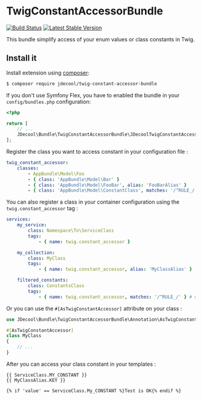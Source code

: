 # TwigConstantAccessorBundle

[![Build Status](https://github.com/jdecool/TwigConstantAccessorBundle/actions/workflows/ci.yml/badge.svg)](https://actions-badge.atrox.dev/jdecool/TwigConstantAccessorBundle/goto?ref=main)
[![Latest Stable Version](https://poser.pugx.org/jdecool/twig-constant-accessor-bundle/v/stable.png)](https://packagist.org/packages/jdecool/twig-constant-accessor-bundle)

This bundle simplify access of your enum values or class constants in Twig.

## Install it

Install extension using [composer](https://getcomposer.org):

```bash
$ composer require jdecool/twig-constant-accessor-bundle
```

If you don't use Symfony Flex, you have to enabled the bundle in your `config/bundles.php` configuration:

```php
<?php

return [
    // ...
    JDecool\Bundle\TwigConstantAccessorBundle\JDecoolTwigConstantAccessorBundle::class => ['all' => true],
];
```

Register the class you want to access constant in your configuration file :

```yaml
twig_constant_accessor:
    classes:
        - AppBundle\Model\Foo
        - { class: 'AppBundle\Model\Bar' }
        - { class: 'AppBundle\Model\FooBar', alias: 'FooBarAlias' }
        - { class: 'AppBundle\Model\ConstantClass', matches: '/^RULE_/' } # matches accept an regexp compatible with the preg_match function
```

You can also register a class in your container configuration using the `twig.constant_accessor` tag :

```yaml
services:
    my_service:
        class: Namespace\To\ServiceClass
        tags:
            - { name: twig.constant_accessor }

    my_collection:
        class: MyClass
        tags:
            - { name: twig.constant_accessor, alias: 'MyClassAlias' }

    filtered_constants:
        class: ConstantsClass
        tags:
            - { name: twig.constant_accessor, matches: '/^RULE_/' } # matches accept an regexp compatible with the preg_match function
```

Or you can use the `#[AsTwigConstantAccessor]` attribute on your class :

```php
use JDecool\Bundle\TwigConstantAccessorBundle\Annotation\AsTwigConstantAccessor;

#[AsTwigConstantAccessor]
class MyClass
{
    // ...
}
```

After you can access your class constant in your templates :

```twig
{{ ServiceClass.MY_CONSTANT }}
{{ MyClassAlias.KEY }}

{% if 'value' == ServiceClass.My_CONSTANT %}Test is OK{% endif %}
```
